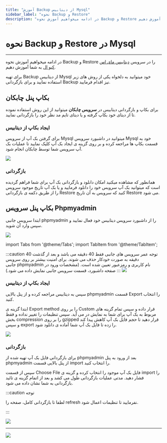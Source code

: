 ```yaml
---
title: "آموزش Backup از دیتابیس Mysql"
sidebar_label: "نحوه ‌Backup و Restore"
description: "در ادامه میخواهیم آموزش نحوه ‌Backup و Restore در سرویس ابری مای اس کیو ال را به شما آموزش دهیم."
---
```


# نحوه ‌Backup و Restore در Mysql
---

در ادامه میخواهیم آموزش نحوه ‌Backup و Restore را در سرویس [دیتابیس مای اس کیو ال](https://chabokan.net/services/mysql/) به شما آموزش دهیم.

برای تهیه Backup از دیتابیس Mysql خود میتوانید به دلخواه یکی از روش های زیر استفاده نمایید و برای بازگردانی Backup نیز اقدام فرمایید.

## بکاپ پنل چابکان

برای بکاپ و بازگردانی دیتابیس در **سرویس چابکان** میتوانید از این روش استفاده نموده تا از دیتای خود بکاپ گرفته و یا دیتای تایم مد نظر خود را بازگردانی نمایید.

### ایجاد بکاپ از دیتابیس
برای گرفتن بک آپ از سرویس Mysql میتوانید در داشبورد سرویس Mysql خود به قسمت بکاپ ها مراجعه کرده و بر روی گزینه ی ایجاد بک آپ کلیک نمایید تا عملیات بک آپ سرویس شما توسط چابکان انجام شود.

![](https://s1.chabokan.net/docs/images/database_backup_2.jpg)

### بازگردانی
همانطور که مشاهده میکنید امکان دانلود و بازگردانی بک آپ برای شما فراهم گردیده است که میتوانید بک آپ سرویس خود را دانلود فرمایید و یا بک آپ تاریخ موجود سرویس را از طریق دکمه ی بازگردانی Restore کنید که سرویس به آن تاریخ Restore می شود.

## بکاپ پنل سرویس Phpmyadmin

ابتدا سرویس جانبی phpmyadmin را از داشبورد سرویس دیتابیس خود فعال نمایید و سپس وارد آن شوید.

![](https://s1.chabokan.net/docs/images/my_sql_connect_1.jpg)

import Tabs from '@theme/Tabs';
import TabItem from '@theme/TabItem';

:::caution توجه
<Tabs>
  <TabItem value="عمر سرویس" label="عمر سرویس">عمر سرویس های جانبی فقط 40 دقیقه می باشد و بعد از گذشت 40 دقیقه به صورت خودکار حذف می شوند.</TabItem>
  <TabItem value="امنیت سرویس" label="امنیت سرویس">برای امنیت بیشتر بر روی سرویس جانبی phpmyadmin نام کاربری و رمزعبور تعیین شده است. (مشخصات ورود در صفحه داشبورد، قسمت سرویس جانبی نمایش داده می شود.)</TabItem>
</Tabs>
:::
![](https://s1.chabokan.net/docs/images/my_sql_connect_2-edited.jpg)

### ایجاد بکاپ از دیتابیس
سپس به دیتابیس مراجعه کرده و از پنل بالایی phpmyadmin قسمت Export را انتخاب کنید.

ابتدا گزینه ی Export method را بر روی Custom قرار داده و سپس تمام گزینه های مربوط به یک آپ برای شما به نمایش در می آید. سپس تنظیمات را تغییر نداده و فقط بخش compression را بر روی gzipped قرار دهید تا حجم فایل بک آپ کاهش پیدا کند و سپس export را زده تا فایل بک آپ شما آماده ی دانلود شود.

![](https://s1.chabokan.net/docs/images/mysql_backup_3.jpg)

### بازگردانی
برای بازگردانی فایل بک آپ تهیه شده از phpmyadmin بعد از ورود به پنل phpmyadmin از پنل بالایی قسمت import را انتخاب کنید.

سپس از قسمت Choose File فایل بک آپ موجود را انتخاب کرده و گزینه ی import را فشار دهید. مدتی عملیات بازگردانی طول می کشد و بعد از اتمام گزینه ی تائید بازگردانی به شما نشان داده می شود.

:::caution توجه

لطفا تا بازگردانی کامل، صفحه را refresh نفرمایید تا تنظیمات اعمال شود.

:::

![](https://s1.chabokan.net/docs/images/mysql_backup_4.jpg)

---
<a href="https://hub.chabokan.net/fa/services/create/mysql" ><img src="https://s1.chabokan.net/docs/images/mysql-banner.png" /></a>
